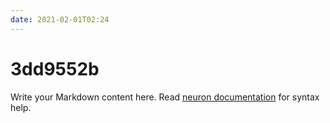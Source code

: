 ```yaml
---
date: 2021-02-01T02:24
---
```


# 3dd9552b

Write your Markdown content here. Read [neuron documentation](https://neuron.zettel.page/2011404.html) for syntax help.

